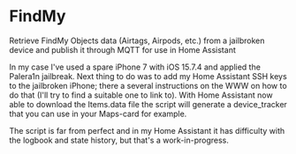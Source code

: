 # FindMy
Retrieve FindMy Objects data (Airtags, Airpods, etc.) from a jailbroken device and publish it through MQTT for use in Home Assistant

In my case I've used a spare iPhone 7 with iOS 15.7.4 and applied the Palera1n jailbreak.
Next thing to do was to add my Home Assistant SSH keys to the jailbroken iPhone; there a several instructions on the WWW on how to do that (I'll try to find a suitable one to link to).
With Home Assistant now able to download the Items.data file the script will generate a device_tracker that you can use in your Maps-card for example.

The script is far from perfect and in my Home Assistant it has difficulty with the logbook and state history, but that's a work-in-progress.
